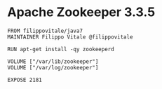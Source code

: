 # Apache Zookeeper 3.3.5

```
FROM filippovitale/java7
MAINTAINER Filippo Vitale @filippovitale

RUN apt-get install -qy zookeeperd

VOLUME ["/var/lib/zookeeper"]
VOLUME ["/var/log/zookeeper"]

EXPOSE 2181
```
